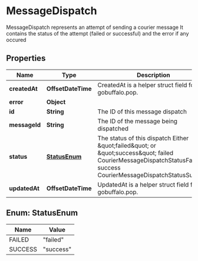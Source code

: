 

# MessageDispatch

MessageDispatch represents an attempt of sending a courier message It contains the status of the attempt (failed or successful) and the error if any occured

## Properties

| Name | Type | Description | Notes |
|------------ | ------------- | ------------- | -------------|
|**createdAt** | **OffsetDateTime** | CreatedAt is a helper struct field for gobuffalo.pop. |  |
|**error** | **Object** |  |  [optional] |
|**id** | **String** | The ID of this message dispatch |  |
|**messageId** | **String** | The ID of the message being dispatched |  |
|**status** | [**StatusEnum**](#StatusEnum) | The status of this dispatch Either \&quot;failed\&quot; or \&quot;success\&quot; failed CourierMessageDispatchStatusFailed success CourierMessageDispatchStatusSuccess |  |
|**updatedAt** | **OffsetDateTime** | UpdatedAt is a helper struct field for gobuffalo.pop. |  |



## Enum: StatusEnum

| Name | Value |
|---- | -----|
| FAILED | &quot;failed&quot; |
| SUCCESS | &quot;success&quot; |



